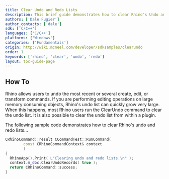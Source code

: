 ```yaml
---
title: Clear Undo and Redo Lists
description: This brief guide demonstrates how to clear Rhino's Undo and Redo lists using C/C++.
authors: ['Dale Fugier']
author_contacts: ['dale']
sdk: ['C/C++']
languages: ['C/C++']
platforms: ['Windows']
categories: ['Fundamentals']
origin: http://wiki.mcneel.com/developer/sdksamples/clearundo
order: 1
keywords: ['rhino', 'clear', 'undo', 'redo']
layout: toc-guide-page
---
```


 
## How To

Rhino allows users to undo the most recent or several create, edit, or transform commands. If you are performing editing operations on large memory consuming objects, Rhino's undo list can quickly grow very large. When this happens, most Rhino users run the ClearUndo command to clear the undo list. It is also possible to clear the undo list from within a plugin.

The following sample code demonstrates how to clear Rhino's undo and redo lists...

```cpp
CRhinoCommand::result CCommandTest::RunCommand(
        const CRhinoCommandContext& context
        )
{
  RhinoApp().Print( L"Clearing undo and redo lists.\n" );
  context.m_doc.ClearUndoRecords( true );
  return CRhinoCommand::success;
}
```

